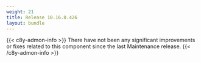 ```yaml
---
weight: 21
title: Release 10.16.0.426
layout: bundle
---
```


<!--10.16.0.416-10.16.0.426-->

{{< c8y-admon-info >}}
There have not been any significant improvements or fixes related to this component since the last Maintenance release.
{{< /c8y-admon-info >}}
